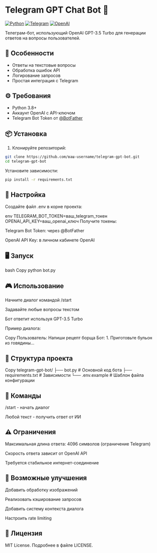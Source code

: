 # Telegram GPT Chat Bot 🤖

[![Python](https://img.shields.io/badge/Python-3.8%2B-blue)](https://python.org)
[![Telegram](https://img.shields.io/badge/Telegram-Bot-blue)](https://core.telegram.org/bots)
[![OpenAI](https://img.shields.io/badge/OpenAI-GPT_3.5-green)](https://openai.com)

Телеграм-бот, использующий OpenAI GPT-3.5 Turbo для генерации ответов на вопросы пользователей.

## 🚀 Особенности
- Ответы на текстовые вопросы
- Обработка ошибок API
- Логирование запросов
- Простая интеграция с Telegram

## ⚙️ Требования
- Python 3.8+
- Аккаунт OpenAI с API-ключом
- Telegram Bot Token от [@BotFather](https://t.me/BotFather)

## 📦 Установка
1. Клонируйте репозиторий:
```bash
git clone https://github.com/ваш-username/telegram-gpt-bot.git
cd telegram-gpt-bot
```
Установите зависимости:

```bash
pip install -r requirements.txt
```
## 🔧 Настройка
Создайте файл .env в корне проекта:

env
TELEGRAM_BOT_TOKEN=ваш_telegram_токен
OPENAI_API_KEY=ваш_openai_ключ
Получите токены:

Telegram Bot Token: через @BotFather

OpenAI API Key: в личном кабинете OpenAI

## 🖥️ Запуск
bash
Copy
python bot.py
## 🎮 Использование
Начните диалог командой /start

Задавайте любые вопросы текстом

Бот ответит используя GPT-3.5 Turbo

Пример диалога:

Copy
Пользователь: Напиши рецепт борща
Бот: 1. Приготовьте бульон из говядины...
## 📝 Структура проекта
Copy
telegram-gpt-bot/
├── bot.py            # Основной код бота
├── requirements.txt  # Зависимости
└── .env.example      # Шаблон файла конфигурации
## 🔄 Команды
/start - начать диалог

Любой текст - получить ответ от ИИ

## ⚠️ Ограничения
Максимальная длина ответа: 4096 символов (ограничение Telegram)

Скорость ответа зависит от OpenAI API

Требуется стабильное интернет-соединение

## 🌟 Возможные улучшения
Добавить обработку изображений

Реализовать кэширование запросов

Добавить систему контекста диалога

Настроить rate limiting

## 📄 Лицензия
MIT License. Подробнее в файле LICENSE.
